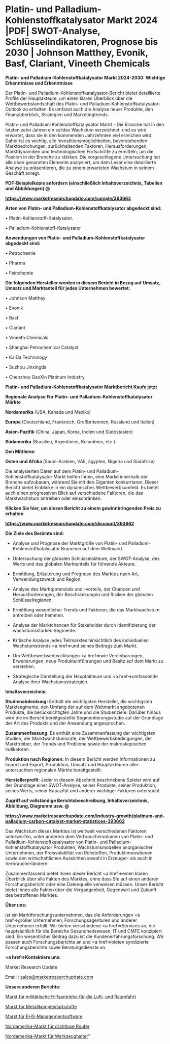 # Platin- und Palladium-Kohlenstoffkatalysator Markt 2024 |PDF| SWOT-Analyse, Schlüsselindikatoren, Prognose bis 2030 | Johnson Matthey, Evonik, Basf, Clariant, Vineeth Chemicals

<strong>Platin- und Palladium-Kohlenstoffkatalysator Markt 2024-2030: Wichtige Erkenntnisse und Erkenntnisse</strong>

Der Platin- und Palladium-Kohlenstoffkatalysator-Bericht bietet detaillierte Profile der Hauptakteure, um einen klaren Überblick über die Wettbewerbslandschaft des Platin- und Palladium-Kohlenstoffkatalysator-Outlook zu erhalten. Es umfasst auch die Analyse neuer Produkte, den Finanzüberblick, Strategien und Marketingtrends.

Platin- und Palladium-Kohlenstoffkatalysator Markt - Die Branche hat in den letzten zehn Jahren ein solides Wachstum verzeichnet, und es wird erwartet, dass sie in den kommenden Jahrzehnten viel erreichen wird. Daher ist es wichtig, alle Investitionsmöglichkeiten, bevorstehenden Marktbedrohungen, zurückhaltenden Faktoren, Herausforderungen, Marktdynamiken und technologischen Fortschritte zu ermitteln, um die Position in der Branche zu stärken. Die vorgeschlagene Untersuchung hat alle oben genannten Elemente analysiert, um dem Leser eine detaillierte Analyse zu präsentieren, die zu einem erwarteten Wachstum in seinem Geschäft anregt.



<strong><b>PDF-Beispielkopie anfordern (einschließlich Inhaltsverzeichnis, Tabellen und Abbildungen) @ </b></strong>

<strong><a href=https://www.marketresearchupdate.com/sample/393662>

<strong>https://www.marketresearchupdate.com/sample/393662</u></a></strong></strong>



<strong>Arten von Platin- und Palladium-Kohlenstoffkatalysator abgedeckt sind:</strong>

• Platin-Kohlenstoff-Katalysator.

• Palladium-Kohlenstoff-Katalysator



<strong>Anwendungen von Platin- und Palladium-Kohlenstoffkatalysator abgedeckt sind:</strong>

• Petrochemie

• Pharma

• Feinchemie



<strong>Die folgenden Hersteller werden in diesem Bericht in Bezug auf Umsatz, Umsatz und Marktanteil für jedes Unternehmen bewertet:</strong>

• Johnson Matthey

• Evonik

• Basf

• Clariant

• Vineeth Chemicals

• Shanghai Petrochemical Catalyst

• KaiDa Technology

• Suzhou Jinxingda

• Chenzhou GaoXin Platinum Industry



<strong>Platin- und Palladium-Kohlenstoffkatalysator Marktbericht <a href=https://www.marketresearchupdate.com/buynow/393662>Kaufe jetzt</a></strong>



<strong>Regionale Analyse Für Platin- und Palladium-Kohlenstoffkatalysator Märkte</strong>



<strong>Nordamerika</strong> (USA, Kanada und Mexiko)



<strong>Europa</strong> (Deutschland, Frankreich, Großbritannien, Russland und Italien)



<strong>Asien-Pazifik</strong> (China, Japan, Korea, Indien und Südostasien)



<strong>Südamerika</strong> (Brasilien, Argentinien, Kolumbien, etc.)



<strong>Den Mittleren</strong> 

<strong>Osten und Afrika</strong> (Saudi-Arabien, VAE, ägypten, Nigeria und Südafrika)

Die analysierten Daten auf dem Platin- und Palladium-Kohlenstoffkatalysator Markt helfen Ihnen, eine Marke innerhalb der Branche aufzubauen, während Sie mit den Giganten konkurrieren. Dieser Bericht bietet Einblicke in ein dynamisches Wettbewerbsumfeld. Es bietet auch einen progressiven Blick auf verschiedene Faktoren, die das Marktwachstum antreiben oder einschränken.



<strong>Klicken Sie hier, um diesen Bericht zu einem gewinnbringenden Preis zu erhalten
</strong>

<strong><a href=https://www.marketresearchupdate.com/discount/393662>https://www.marketresearchupdate.com/discount/393662</b></u></strong></a>



<strong>Die Ziele des Berichts sind:</strong>

- Analyse und Prognose der Marktgröße von Platin- und Palladium-Kohlenstoffkatalysator Branchen auf dem Weltmarkt.

- Untersuchung der globalen Schlüsselakteure, der SWOT-Analyse, des Werts und des globalen Marktanteils für führende Akteure.

- Ermittlung, Erläuterung und Prognose des Marktes nach Art, Verwendungszweck und Region.

- Analyse des Marktpotenzials und -vorteils, der Chancen und Herausforderungen, der Beschränkungen und Risiken der globalen Schlüsselregionen.

- Ermittlung wesentlicher Trends und Faktoren, die das Marktwachstum antreiben oder hemmen.

- Analyse der Marktchancen für Stakeholder durch Identifizierung der wachstumsstarken Segmente.

- Kritische Analyse jedes Teilmarktes hinsichtlich des individuellen Wachstumstrends <a href=>und</a> seines Beitrags zum Markt.

- Um Wettbewerbsentwicklungen <a href=>wie</a> Vereinbarungen, Erweiterungen, neue Produkteinführungen und Besitz auf dem Markt zu verstehen.

- Strategische Darstellung der Hauptakteure und <a href=>umfas</a>sende Analyse ihrer Wachstumsstrategien.



<strong>Inhaltsverzeichnis:</strong>



<strong>Studienabdeckung:</strong> Enthält die wichtigsten Hersteller, die wichtigsten Marktsegmente, den Umfang der auf dem Weltmarkt angebotenen Produkte, die berücksichtigten Jahre und die Studienziele. Darüber hinaus wird die im Bericht bereitgestellte Segmentierungsstudie auf der Grundlage der Art des Produkts und der Anwendung angesprochen.



<strong>Zusammenfassung:</strong> Es enthält eine Zusammenfassung der wichtigsten Studien, der Marktwachstumsrate, der Wettbewerbsbedingungen, der Markttreiber, der Trends und Probleme sowie der makroskopischen Indikatoren.



<strong>Produktion nach Regionen:</strong> In diesem Bericht werden Informationen zu Import und Export, Produktion, Umsatz und Hauptakteuren aller untersuchten regionalen Märkte bereitgestellt.



<strong>Herstellerprofil:</strong> Jeder in diesem Abschnitt beschriebene Spieler wird auf der Grundlage einer SWOT-Analyse, seiner Produkte, seiner Produktion, seines Werts, seiner Kapazität und anderer wichtiger Faktoren untersucht.



<strong><b>Zugriff auf vollständige Berichtsbeschreibung, Inhaltsverzeichnis, Abbildung, Diagramm usw. @ </b></strong>

<strong><a href=https://www.marketresearchupdate.com/industry-growth/platinum-and-palladium-carbon-catalyst-market-statistices-393662>https://www.marketresearchupdate.com/industry-growth/platinum-and-palladium-carbon-catalyst-market-statistices-393662</a></strong>

Das Wachstum dieses Marktes ist weltweit verschiedenen Faktoren unterworfen, unter anderem dem Verbrauchervolumen von Platin- und Palladium-Kohlenstoffkatalysator von Platin- und Palladium-Kohlenstoffkatalysator Produkten, Wachstumsmodellen anorganischer Unternehmen, der Preisvolatilität von Rohstoffen, Produktinnovationen sowie den wirtschaftlichen Aussichten sowohl in Erzeuger- als auch in Verbraucherländern.

Zusammenfassend bietet Ihnen dieser Bericht <a href=>einen</a> klaren Überblick über alle Fakten des Marktes, ohne dass Sie auf einen anderen Forschungsbericht oder eine Datenquelle verweisen müssen. Unser Bericht bietet Ihnen alle Fakten über die Vergangenheit, Gegenwart und Zukunft des betroffenen Marktes.



<strong>Über uns:</strong>

 ist ein Marktforschungsunternehmen, das die Anforderungen <a href=>großer</a> Unternehmen, Forschungsagenturen und anderer Unternehmen erfüllt. Wir bieten verschiedene <a href=>Services</a> an, die hauptsächlich für die Bereiche Gesundheitswesen, IT und CMFE konzipiert sind. Ein wesentlicher Beitrag dazu ist die Kundenerfahrungsforschung. Wir passen auch Forschungsberichte an und <a href=>bieten</a> syndizierte Forschungsberichte sowie Beratungsdienste an.



<strong><a href=>Kontaktiere uns:</a></strong>

Market Research Update

Email : sales@marketresearchupdate.com



<strong>Unsere anderen Berichte:</strong>

<a href=https://www.linkedin.com/pulse/aerospace-military-auxiliary-power-units-market>Markt für militärische Hilfsantriebe für die Luft- und Raumfahrt</a>

<a href=https://www.linkedin.com/pulse/metal-complex-dyes-market-outlooks-2023-size-shares-growth>Markt für Metallkomplexfarbstoffe</a>

<a href=https://www.linkedin.com/pulse/ehs-management-software-market-size-share-outlook-growth>Markt für EHS-Managementsoftware</a>

<a href=https://www.linkedin.com/pulse/north-america-wireless-router-market-analysis>Nordamerika-Markt für drahtlose Router</a>

<a href=https://www.linkedin.com/pulse/north-america-tool-holders-market-2023-usd->Nordamerika-Markt für Werkzeughalter</a>"

